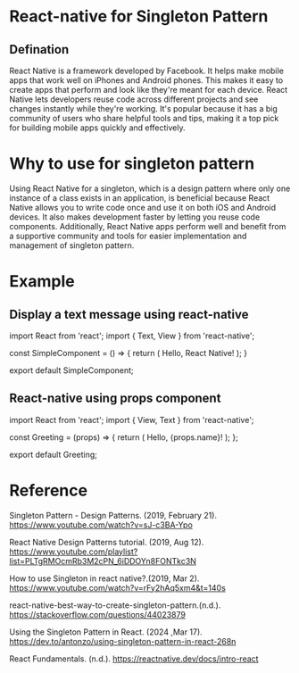 # React-native for Singleton Pattern

## Defination

React Native is a framework developed by Facebook. It helps make mobile apps that work well on iPhones and Android phones. This makes it easy to create apps that perform and look like they're meant for each device. React Native lets developers reuse code across different projects and see changes instantly while they're working. It's popular because it has a big community of users who share helpful tools and tips, making it a top pick for building mobile apps quickly and effectively.

# Why to use for singleton pattern

Using React Native for a singleton, which is a design pattern where only one instance of a class exists in an application, is beneficial because React Native allows you to write code once and use it on both iOS and Android devices. It also makes development faster by letting you reuse code components. Additionally, React Native apps perform well and benefit from a supportive community and tools for easier implementation and management of singleton pattern.

# Example

## Display a text message using react-native

import React from 'react';
import { Text, View } from 'react-native';

const SimpleComponent = () => {
  return (
    <View>
      <Text>Hello, React Native!</Text>
    </View>
  );
}

export default SimpleComponent;


## React-native using props component


import React from 'react';
import { View, Text } from 'react-native';

const Greeting = (props) => {
  return (
    <View>
      <Text>Hello, {props.name}!</Text>
    </View>
  );
};

export default Greeting;


# Reference

Singleton Pattern - Design Patterns. (2019, February 21). https://www.youtube.com/watch?v=sJ-c3BA-Ypo

React Native Design Patterns tutorial. (2019, Aug 12). https://www.youtube.com/playlist?list=PLTgRMOcmRb3M2cPN_6iDDOYn8FONTkc3N

How to use Singleton in react native?.(2019, Mar 2). https://www.youtube.com/watch?v=rFy2hAq5xm4&t=140s

react-native-best-way-to-create-singleton-pattern.(n.d.). https://stackoverflow.com/questions/44023879

Using the Singleton Pattern in React. (2024 ,Mar 17). https://dev.to/antonzo/using-singleton-pattern-in-react-268n

React Fundamentals. (n.d.). https://reactnative.dev/docs/intro-react



